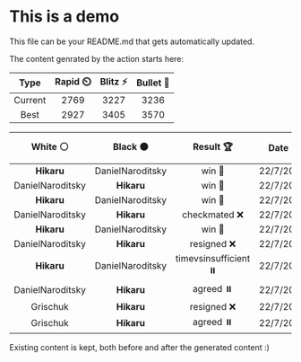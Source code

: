 # This is a demo

This file can be your README.md that gets automatically updated.

The content genrated by the action starts here:

<!--START_SECTION:chessStats-->
<!-- Automatically generated with https://github.com/Balastrong/chess-stats-action -->

| Type | Rapid ⏲️ | Blitz ⚡ | Bullet 🔫 |
|:---:|:---:|:---:|:---:|
| Current | 2769 | 3227 | 3236 |
| Best | 2927 | 3405 | 3570 |

| White ⚪ | Black ⚫ | Result 🏆 | Date 📅 | Position 🗺️ | Type 🕕 |
|:---:|:---:|:---:|:---:|:---:|:---:|
| **Hikaru** | DanielNaroditsky | win 🥇 | 22/7/2024 | <a href="http://www.ee.unb.ca/cgi-bin/tervo/fen.pl?select=2r5/1q3kp1/p4b2/4PQ2/3N3p/BP6/P7/1K1R4 b - -">Link</a> | Blitz |
| DanielNaroditsky | **Hikaru** | win 🥇 | 22/7/2024 | <a href="http://www.ee.unb.ca/cgi-bin/tervo/fen.pl?select=3r3r/5pkp/4pp2/N7/1Q6/2PB4/P1P3q1/2K1n3 w - -">Link</a> | Blitz |
| **Hikaru** | DanielNaroditsky | win 🥇 | 22/7/2024 | <a href="http://www.ee.unb.ca/cgi-bin/tervo/fen.pl?select=8/5R2/4p2k/1pBrP1p1/1P1pQ2n/P6P/2P3PK/3q4 w - -">Link</a> | Blitz |
| DanielNaroditsky | **Hikaru** | checkmated ❌ | 22/7/2024 | <a href="http://www.ee.unb.ca/cgi-bin/tervo/fen.pl?select=8/8/1N6/2K5/8/8/7R/2k4Q b - -">Link</a> | Blitz |
| **Hikaru** | DanielNaroditsky | win 🥇 | 22/7/2024 | <a href="http://www.ee.unb.ca/cgi-bin/tervo/fen.pl?select=8/7k/4p2P/pb2N1P1/8/3p4/PP1K4/8 b - -">Link</a> | Blitz |
| DanielNaroditsky | **Hikaru** | resigned ❌ | 22/7/2024 | <a href="http://www.ee.unb.ca/cgi-bin/tervo/fen.pl?select=4r3/1p2Pk2/p1p3p1/P1K5/1P2R1Pp/7P/8/8 b - -">Link</a> | Blitz |
| **Hikaru** | DanielNaroditsky | timevsinsufficient ⏸️ | 22/7/2024 | <a href="http://www.ee.unb.ca/cgi-bin/tervo/fen.pl?select=8/8/4n3/8/3p4/3K4/5k2/8 b - -">Link</a> | Blitz |
| DanielNaroditsky | **Hikaru** | agreed ⏸️ | 22/7/2024 | <a href="http://www.ee.unb.ca/cgi-bin/tervo/fen.pl?select=6k1/5p1p/5p2/8/8/2P5/2r3PP/4R1K1 w - -">Link</a> | Blitz |
| Grischuk | **Hikaru** | resigned ❌ | 22/7/2024 | <a href="http://www.ee.unb.ca/cgi-bin/tervo/fen.pl?select=2b5/7p/1P1k1p2/2N1p3/2K1P1p1/5P2/6PP/8 b - -">Link</a> | Rapid |
| Grischuk | **Hikaru** | agreed ⏸️ | 22/7/2024 | <a href="http://www.ee.unb.ca/cgi-bin/tervo/fen.pl?select=1r6/6pk/4p1qp/1r2P3/3R4/3QP2P/6PK/2R5 b - -">Link</a> | Rapid |

<!--END_SECTION:chessStats-->

Existing content is kept, both before and after the generated content :)
